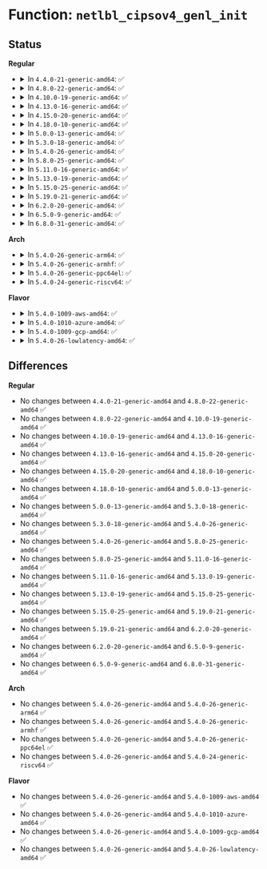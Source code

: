 # Function: <code>netlbl_cipsov4_genl_init</code>

## Status
<b>Regular</b>
<ul>
<li>
<details>
<summary>In <code>4.4.0-21-generic-amd64</code>: ✅</summary>

```c
int netlbl_cipsov4_genl_init()
```

```json
{
  "name": "netlbl_cipsov4_genl_init",
  "collision_type": "Unique Global",
  "inline_type": "No",
  "funcs": [
    {
      "addr": 18446744071595355405,
      "name": "netlbl_cipsov4_genl_init",
      "external": true,
      "loc": "net/netlabel/netlabel_cipso_v4.c:782",
      "file": "net/netlabel/netlabel_cipso_v4.c",
      "inline": "seen, unknown",
      "caller_inline": [],
      "caller_func": [
        "net/netlabel/netlabel_user.c:netlbl_netlink_init"
      ]
    }
  ],
  "symbols": [
    {
      "addr": 18446744071595355405,
      "name": "netlbl_cipsov4_genl_init",
      "section": ".init.text",
      "bind": "STB_GLOBAL",
      "size": 71
    }
  ]
}
```
</details>
</li>
<li>
<details>
<summary>In <code>4.8.0-22-generic-amd64</code>: ✅</summary>

```c
int netlbl_cipsov4_genl_init()
```

```json
{
  "name": "netlbl_cipsov4_genl_init",
  "collision_type": "Unique Global",
  "inline_type": "No",
  "funcs": [
    {
      "addr": 18446744071595543566,
      "name": "netlbl_cipsov4_genl_init",
      "external": true,
      "loc": "net/netlabel/netlabel_cipso_v4.c:782",
      "file": "net/netlabel/netlabel_cipso_v4.c",
      "inline": "seen, unknown",
      "caller_inline": [],
      "caller_func": [
        "net/netlabel/netlabel_user.c:netlbl_netlink_init"
      ]
    }
  ],
  "symbols": [
    {
      "addr": 18446744071595543566,
      "name": "netlbl_cipsov4_genl_init",
      "section": ".init.text",
      "bind": "STB_GLOBAL",
      "size": 71
    }
  ]
}
```
</details>
</li>
<li>
<details>
<summary>In <code>4.10.0-19-generic-amd64</code>: ✅</summary>

```c
int netlbl_cipsov4_genl_init()
```

```json
{
  "name": "netlbl_cipsov4_genl_init",
  "collision_type": "Unique Global",
  "inline_type": "No",
  "funcs": [
    {
      "addr": 18446744071595800325,
      "name": "netlbl_cipsov4_genl_init",
      "external": true,
      "loc": "net/netlabel/netlabel_cipso_v4.c:785",
      "file": "net/netlabel/netlabel_cipso_v4.c",
      "inline": "seen, unknown",
      "caller_inline": [],
      "caller_func": [
        "net/netlabel/netlabel_user.c:netlbl_netlink_init"
      ]
    }
  ],
  "symbols": [
    {
      "addr": 18446744071595800325,
      "name": "netlbl_cipsov4_genl_init",
      "section": ".init.text",
      "bind": "STB_GLOBAL",
      "size": 18
    }
  ]
}
```
</details>
</li>
<li>
<details>
<summary>In <code>4.13.0-16-generic-amd64</code>: ✅</summary>

```c
int netlbl_cipsov4_genl_init()
```

```json
{
  "name": "netlbl_cipsov4_genl_init",
  "collision_type": "Unique Global",
  "inline_type": "No",
  "funcs": [
    {
      "addr": 18446744071596731935,
      "name": "netlbl_cipsov4_genl_init",
      "external": true,
      "loc": "net/netlabel/netlabel_cipso_v4.c:786",
      "file": "net/netlabel/netlabel_cipso_v4.c",
      "inline": "seen, unknown",
      "caller_inline": [],
      "caller_func": [
        "net/netlabel/netlabel_user.c:netlbl_netlink_init"
      ]
    }
  ],
  "symbols": [
    {
      "addr": 18446744071596731935,
      "name": "netlbl_cipsov4_genl_init",
      "section": ".init.text",
      "bind": "STB_GLOBAL",
      "size": 23
    }
  ]
}
```
</details>
</li>
<li>
<details>
<summary>In <code>4.15.0-20-generic-amd64</code>: ✅</summary>

```c
int netlbl_cipsov4_genl_init()
```

```json
{
  "name": "netlbl_cipsov4_genl_init",
  "collision_type": "Unique Global",
  "inline_type": "No",
  "funcs": [
    {
      "addr": 18446744071603065357,
      "name": "netlbl_cipsov4_genl_init",
      "external": true,
      "loc": "net/netlabel/netlabel_cipso_v4.c:786",
      "file": "net/netlabel/netlabel_cipso_v4.c",
      "inline": "seen, unknown",
      "caller_inline": [],
      "caller_func": [
        "net/netlabel/netlabel_user.c:netlbl_netlink_init"
      ]
    }
  ],
  "symbols": [
    {
      "addr": 18446744071603065357,
      "name": "netlbl_cipsov4_genl_init",
      "section": ".init.text",
      "bind": "STB_GLOBAL",
      "size": 23
    }
  ]
}
```
</details>
</li>
<li>
<details>
<summary>In <code>4.18.0-10-generic-amd64</code>: ✅</summary>

```c
int netlbl_cipsov4_genl_init()
```

```json
{
  "name": "netlbl_cipsov4_genl_init",
  "collision_type": "Unique Global",
  "inline_type": "No",
  "funcs": [
    {
      "addr": 18446744071603239266,
      "name": "netlbl_cipsov4_genl_init",
      "external": true,
      "loc": "net/netlabel/netlabel_cipso_v4.c:786",
      "file": "net/netlabel/netlabel_cipso_v4.c",
      "inline": "seen, unknown",
      "caller_inline": [],
      "caller_func": [
        "net/netlabel/netlabel_user.c:netlbl_netlink_init"
      ]
    }
  ],
  "symbols": [
    {
      "addr": 18446744071603239266,
      "name": "netlbl_cipsov4_genl_init",
      "section": ".init.text",
      "bind": "STB_GLOBAL",
      "size": 23
    }
  ]
}
```
</details>
</li>
<li>
<details>
<summary>In <code>5.0.0-13-generic-amd64</code>: ✅</summary>

```c
int netlbl_cipsov4_genl_init()
```

```json
{
  "name": "netlbl_cipsov4_genl_init",
  "collision_type": "Unique Global",
  "inline_type": "No",
  "funcs": [
    {
      "addr": 18446744071605050496,
      "name": "netlbl_cipsov4_genl_init",
      "external": true,
      "loc": "net/netlabel/netlabel_cipso_v4.c:786",
      "file": "net/netlabel/netlabel_cipso_v4.c",
      "inline": "seen, unknown",
      "caller_inline": [],
      "caller_func": [
        "net/netlabel/netlabel_user.c:netlbl_netlink_init"
      ]
    }
  ],
  "symbols": [
    {
      "addr": 18446744071605050496,
      "name": "netlbl_cipsov4_genl_init",
      "section": ".init.text",
      "bind": "STB_GLOBAL",
      "size": 23
    }
  ]
}
```
</details>
</li>
<li>
<details>
<summary>In <code>5.3.0-18-generic-amd64</code>: ✅</summary>

```c
int netlbl_cipsov4_genl_init()
```

```json
{
  "name": "netlbl_cipsov4_genl_init",
  "collision_type": "Unique Global",
  "inline_type": "No",
  "funcs": [
    {
      "addr": 18446744071605168225,
      "name": "netlbl_cipsov4_genl_init",
      "external": true,
      "loc": "net/netlabel/netlabel_cipso_v4.c:781",
      "file": "net/netlabel/netlabel_cipso_v4.c",
      "inline": "seen, unknown",
      "caller_inline": [],
      "caller_func": [
        "net/netlabel/netlabel_user.c:netlbl_netlink_init"
      ]
    }
  ],
  "symbols": [
    {
      "addr": 18446744071605168225,
      "name": "netlbl_cipsov4_genl_init",
      "section": ".init.text",
      "bind": "STB_GLOBAL",
      "size": 23
    }
  ]
}
```
</details>
</li>
<li>
<details>
<summary>In <code>5.4.0-26-generic-amd64</code>: ✅</summary>

```c
int netlbl_cipsov4_genl_init()
```

```json
{
  "name": "netlbl_cipsov4_genl_init",
  "collision_type": "Unique Global",
  "inline_type": "No",
  "funcs": [
    {
      "addr": 18446744071605208784,
      "name": "netlbl_cipsov4_genl_init",
      "external": true,
      "loc": "net/netlabel/netlabel_cipso_v4.c:781",
      "file": "net/netlabel/netlabel_cipso_v4.c",
      "inline": "seen, unknown",
      "caller_inline": [],
      "caller_func": [
        "net/netlabel/netlabel_user.c:netlbl_netlink_init"
      ]
    }
  ],
  "symbols": [
    {
      "addr": 18446744071605208784,
      "name": "netlbl_cipsov4_genl_init",
      "section": ".init.text",
      "bind": "STB_GLOBAL",
      "size": 23
    }
  ]
}
```
</details>
</li>
<li>
<details>
<summary>In <code>5.8.0-25-generic-amd64</code>: ✅</summary>

```c
int netlbl_cipsov4_genl_init()
```

```json
{
  "name": "netlbl_cipsov4_genl_init",
  "collision_type": "Unique Global",
  "inline_type": "No",
  "funcs": [
    {
      "addr": 18446744071609452837,
      "name": "netlbl_cipsov4_genl_init",
      "external": true,
      "loc": "net/netlabel/netlabel_cipso_v4.c:781",
      "file": "net/netlabel/netlabel_cipso_v4.c",
      "inline": "seen, unknown",
      "caller_inline": [],
      "caller_func": [
        "net/netlabel/netlabel_user.c:netlbl_netlink_init"
      ]
    }
  ],
  "symbols": [
    {
      "addr": 18446744071609452837,
      "name": "netlbl_cipsov4_genl_init",
      "section": ".init.text",
      "bind": "STB_GLOBAL",
      "size": 23
    }
  ]
}
```
</details>
</li>
<li>
<details>
<summary>In <code>5.11.0-16-generic-amd64</code>: ✅</summary>

```c
int netlbl_cipsov4_genl_init()
```

```json
{
  "name": "netlbl_cipsov4_genl_init",
  "collision_type": "Unique Global",
  "inline_type": "No",
  "funcs": [
    {
      "addr": 18446744071612527861,
      "name": "netlbl_cipsov4_genl_init",
      "external": true,
      "loc": "net/netlabel/netlabel_cipso_v4.c:784",
      "file": "net/netlabel/netlabel_cipso_v4.c",
      "inline": "seen, unknown",
      "caller_inline": [],
      "caller_func": [
        "net/netlabel/netlabel_user.c:netlbl_netlink_init"
      ]
    }
  ],
  "symbols": [
    {
      "addr": 18446744071612527861,
      "name": "netlbl_cipsov4_genl_init",
      "section": ".init.text",
      "bind": "STB_GLOBAL",
      "size": 23
    }
  ]
}
```
</details>
</li>
<li>
<details>
<summary>In <code>5.13.0-19-generic-amd64</code>: ✅</summary>

```c
int netlbl_cipsov4_genl_init()
```

```json
{
  "name": "netlbl_cipsov4_genl_init",
  "collision_type": "Unique Global",
  "inline_type": "No",
  "funcs": [
    {
      "addr": 18446744071614670387,
      "name": "netlbl_cipsov4_genl_init",
      "external": true,
      "loc": "net/netlabel/netlabel_cipso_v4.c:784",
      "file": "net/netlabel/netlabel_cipso_v4.c",
      "inline": "seen, unknown",
      "caller_inline": [],
      "caller_func": [
        "net/netlabel/netlabel_user.c:netlbl_netlink_init"
      ]
    }
  ],
  "symbols": [
    {
      "addr": 18446744071614670387,
      "name": "netlbl_cipsov4_genl_init",
      "section": ".init.text",
      "bind": "STB_GLOBAL",
      "size": 23
    }
  ]
}
```
</details>
</li>
<li>
<details>
<summary>In <code>5.15.0-25-generic-amd64</code>: ✅</summary>

```c
int netlbl_cipsov4_genl_init()
```

```json
{
  "name": "netlbl_cipsov4_genl_init",
  "collision_type": "Unique Global",
  "inline_type": "No",
  "funcs": [
    {
      "addr": 18446744071615630639,
      "name": "netlbl_cipsov4_genl_init",
      "external": true,
      "loc": "net/netlabel/netlabel_cipso_v4.c:784",
      "file": "net/netlabel/netlabel_cipso_v4.c",
      "inline": "seen, unknown",
      "caller_inline": [],
      "caller_func": [
        "net/netlabel/netlabel_user.c:netlbl_netlink_init"
      ]
    }
  ],
  "symbols": [
    {
      "addr": 18446744071615630639,
      "name": "netlbl_cipsov4_genl_init",
      "section": ".init.text",
      "bind": "STB_GLOBAL",
      "size": 23
    }
  ]
}
```
</details>
</li>
<li>
<details>
<summary>In <code>5.19.0-21-generic-amd64</code>: ✅</summary>

```c
int netlbl_cipsov4_genl_init()
```

```json
{
  "name": "netlbl_cipsov4_genl_init",
  "collision_type": "Unique Global",
  "inline_type": "No",
  "funcs": [
    {
      "addr": 18446744071617442446,
      "name": "netlbl_cipsov4_genl_init",
      "external": true,
      "loc": "net/netlabel/netlabel_cipso_v4.c:784",
      "file": "net/netlabel/netlabel_cipso_v4.c",
      "inline": "seen, unknown",
      "caller_inline": [],
      "caller_func": [
        "net/netlabel/netlabel_user.c:netlbl_netlink_init"
      ]
    }
  ],
  "symbols": [
    {
      "addr": 18446744071617442446,
      "name": "netlbl_cipsov4_genl_init",
      "section": ".init.text",
      "bind": "STB_GLOBAL",
      "size": 29
    }
  ]
}
```
</details>
</li>
<li>
<details>
<summary>In <code>6.2.0-20-generic-amd64</code>: ✅</summary>

```c
int netlbl_cipsov4_genl_init()
```

```json
{
  "name": "netlbl_cipsov4_genl_init",
  "collision_type": "Unique Global",
  "inline_type": "No",
  "funcs": [
    {
      "addr": 18446744071628204480,
      "name": "netlbl_cipsov4_genl_init",
      "external": true,
      "loc": "net/netlabel/netlabel_cipso_v4.c:785",
      "file": "net/netlabel/netlabel_cipso_v4.c",
      "inline": "seen, unknown",
      "caller_inline": [],
      "caller_func": [
        "net/netlabel/netlabel_user.c:netlbl_netlink_init"
      ]
    }
  ],
  "symbols": [
    {
      "addr": 18446744071628204480,
      "name": "netlbl_cipsov4_genl_init",
      "section": ".init.text",
      "bind": "STB_GLOBAL",
      "size": 29
    }
  ]
}
```
</details>
</li>
<li>
<details>
<summary>In <code>6.5.0-9-generic-amd64</code>: ✅</summary>

```c
int netlbl_cipsov4_genl_init()
```

```json
{
  "name": "netlbl_cipsov4_genl_init",
  "collision_type": "Unique Global",
  "inline_type": "No",
  "funcs": [
    {
      "addr": 18446744071619973232,
      "name": "netlbl_cipsov4_genl_init",
      "external": true,
      "loc": "net/netlabel/netlabel_cipso_v4.c:785",
      "file": "net/netlabel/netlabel_cipso_v4.c",
      "inline": "seen, unknown",
      "caller_inline": [],
      "caller_func": [
        "net/netlabel/netlabel_user.c:netlbl_netlink_init"
      ]
    }
  ],
  "symbols": [
    {
      "addr": 18446744071619973232,
      "name": "netlbl_cipsov4_genl_init",
      "section": ".init.text",
      "bind": "STB_GLOBAL",
      "size": 29
    }
  ]
}
```
</details>
</li>
<li>
<details>
<summary>In <code>6.8.0-31-generic-amd64</code>: ✅</summary>

```c
int netlbl_cipsov4_genl_init()
```

```json
{
  "name": "netlbl_cipsov4_genl_init",
  "collision_type": "Unique Global",
  "inline_type": "No",
  "funcs": [
    {
      "addr": 18446744071622285376,
      "name": "netlbl_cipsov4_genl_init",
      "external": true,
      "loc": "net/netlabel/netlabel_cipso_v4.c:785",
      "file": "net/netlabel/netlabel_cipso_v4.c",
      "inline": "seen, unknown",
      "caller_inline": [],
      "caller_func": [
        "net/netlabel/netlabel_user.c:netlbl_netlink_init"
      ]
    }
  ],
  "symbols": [
    {
      "addr": 18446744071622285376,
      "name": "netlbl_cipsov4_genl_init",
      "section": ".init.text",
      "bind": "STB_GLOBAL",
      "size": 29
    }
  ]
}
```
</details>
</li>
</ul>
<b>Arch</b>
<ul>
<li>
<details>
<summary>In <code>5.4.0-26-generic-arm64</code>: ✅</summary>

```c
int netlbl_cipsov4_genl_init()
```

```json
{
  "name": "netlbl_cipsov4_genl_init",
  "collision_type": "Unique Global",
  "inline_type": "No",
  "funcs": [
    {
      "addr": 18446603336511346736,
      "name": "netlbl_cipsov4_genl_init",
      "external": true,
      "loc": "net/netlabel/netlabel_cipso_v4.c:781",
      "file": "net/netlabel/netlabel_cipso_v4.c",
      "inline": "seen, unknown",
      "caller_inline": [],
      "caller_func": [
        "net/netlabel/netlabel_user.c:netlbl_netlink_init"
      ]
    }
  ],
  "symbols": [
    {
      "addr": 18446603336511346736,
      "name": "netlbl_cipsov4_genl_init",
      "section": ".init.text",
      "bind": "STB_GLOBAL",
      "size": 36
    }
  ]
}
```
</details>
</li>
<li>
<details>
<summary>In <code>5.4.0-26-generic-armhf</code>: ✅</summary>

```c
int netlbl_cipsov4_genl_init()
```

```json
{
  "name": "netlbl_cipsov4_genl_init",
  "collision_type": "Unique Global",
  "inline_type": "No",
  "funcs": [
    {
      "addr": 3244010284,
      "name": "netlbl_cipsov4_genl_init",
      "external": true,
      "loc": "net/netlabel/netlabel_cipso_v4.c:781",
      "file": "net/netlabel/netlabel_cipso_v4.c",
      "inline": "seen, unknown",
      "caller_inline": [],
      "caller_func": [
        "net/netlabel/netlabel_user.c:netlbl_netlink_init"
      ]
    }
  ],
  "symbols": [
    {
      "addr": 3244010284,
      "name": "netlbl_cipsov4_genl_init",
      "section": ".init.text",
      "bind": "STB_GLOBAL",
      "size": 36
    }
  ]
}
```
</details>
</li>
<li>
<details>
<summary>In <code>5.4.0-26-generic-ppc64el</code>: ✅</summary>

```c
int netlbl_cipsov4_genl_init()
```

```json
{
  "name": "netlbl_cipsov4_genl_init",
  "collision_type": "Unique Global",
  "inline_type": "No",
  "funcs": [
    {
      "addr": 13835058055302904536,
      "name": "netlbl_cipsov4_genl_init",
      "external": true,
      "loc": "net/netlabel/netlabel_cipso_v4.c:781",
      "file": "net/netlabel/netlabel_cipso_v4.c",
      "inline": "seen, unknown",
      "caller_inline": [],
      "caller_func": [
        "net/netlabel/netlabel_user.c:netlbl_netlink_init"
      ]
    }
  ],
  "symbols": [
    {
      "addr": 13835058055302904536,
      "name": "netlbl_cipsov4_genl_init",
      "section": ".init.text",
      "bind": "STB_GLOBAL",
      "size": 60
    }
  ]
}
```
</details>
</li>
<li>
<details>
<summary>In <code>5.4.0-24-generic-riscv64</code>: ✅</summary>

```c
int netlbl_cipsov4_genl_init()
```

```json
{
  "name": "netlbl_cipsov4_genl_init",
  "collision_type": "Unique Global",
  "inline_type": "No",
  "funcs": [
    {
      "addr": 18446743936270878250,
      "name": "netlbl_cipsov4_genl_init",
      "external": true,
      "loc": "net/netlabel/netlabel_cipso_v4.c:781",
      "file": "net/netlabel/netlabel_cipso_v4.c",
      "inline": "seen, unknown",
      "caller_inline": [],
      "caller_func": [
        "net/netlabel/netlabel_user.c:netlbl_netlink_init"
      ]
    }
  ],
  "symbols": [
    {
      "addr": 18446743936270878250,
      "name": "netlbl_cipsov4_genl_init",
      "section": ".init.text",
      "bind": "STB_GLOBAL",
      "size": 42
    }
  ]
}
```
</details>
</li>
</ul>
<b>Flavor</b>
<ul>
<li>
<details>
<summary>In <code>5.4.0-1009-aws-amd64</code>: ✅</summary>

```c
int netlbl_cipsov4_genl_init()
```

```json
{
  "name": "netlbl_cipsov4_genl_init",
  "collision_type": "Unique Global",
  "inline_type": "No",
  "funcs": [
    {
      "addr": 18446744071605097428,
      "name": "netlbl_cipsov4_genl_init",
      "external": true,
      "loc": "net/netlabel/netlabel_cipso_v4.c:781",
      "file": "net/netlabel/netlabel_cipso_v4.c",
      "inline": "seen, unknown",
      "caller_inline": [],
      "caller_func": [
        "net/netlabel/netlabel_user.c:netlbl_netlink_init"
      ]
    }
  ],
  "symbols": [
    {
      "addr": 18446744071605097428,
      "name": "netlbl_cipsov4_genl_init",
      "section": ".init.text",
      "bind": "STB_GLOBAL",
      "size": 23
    }
  ]
}
```
</details>
</li>
<li>
<details>
<summary>In <code>5.4.0-1010-azure-amd64</code>: ✅</summary>

```c
int netlbl_cipsov4_genl_init()
```

```json
{
  "name": "netlbl_cipsov4_genl_init",
  "collision_type": "Unique Global",
  "inline_type": "No",
  "funcs": [
    {
      "addr": 18446744071605065506,
      "name": "netlbl_cipsov4_genl_init",
      "external": true,
      "loc": "net/netlabel/netlabel_cipso_v4.c:781",
      "file": "net/netlabel/netlabel_cipso_v4.c",
      "inline": "seen, unknown",
      "caller_inline": [],
      "caller_func": [
        "net/netlabel/netlabel_user.c:netlbl_netlink_init"
      ]
    }
  ],
  "symbols": [
    {
      "addr": 18446744071605065506,
      "name": "netlbl_cipsov4_genl_init",
      "section": ".init.text",
      "bind": "STB_GLOBAL",
      "size": 23
    }
  ]
}
```
</details>
</li>
<li>
<details>
<summary>In <code>5.4.0-1009-gcp-amd64</code>: ✅</summary>

```c
int netlbl_cipsov4_genl_init()
```

```json
{
  "name": "netlbl_cipsov4_genl_init",
  "collision_type": "Unique Global",
  "inline_type": "No",
  "funcs": [
    {
      "addr": 18446744071605185822,
      "name": "netlbl_cipsov4_genl_init",
      "external": true,
      "loc": "net/netlabel/netlabel_cipso_v4.c:781",
      "file": "net/netlabel/netlabel_cipso_v4.c",
      "inline": "seen, unknown",
      "caller_inline": [],
      "caller_func": [
        "net/netlabel/netlabel_user.c:netlbl_netlink_init"
      ]
    }
  ],
  "symbols": [
    {
      "addr": 18446744071605185822,
      "name": "netlbl_cipsov4_genl_init",
      "section": ".init.text",
      "bind": "STB_GLOBAL",
      "size": 23
    }
  ]
}
```
</details>
</li>
<li>
<details>
<summary>In <code>5.4.0-26-lowlatency-amd64</code>: ✅</summary>

```c
int netlbl_cipsov4_genl_init()
```

```json
{
  "name": "netlbl_cipsov4_genl_init",
  "collision_type": "Unique Global",
  "inline_type": "No",
  "funcs": [
    {
      "addr": 18446744071605212992,
      "name": "netlbl_cipsov4_genl_init",
      "external": true,
      "loc": "net/netlabel/netlabel_cipso_v4.c:781",
      "file": "net/netlabel/netlabel_cipso_v4.c",
      "inline": "seen, unknown",
      "caller_inline": [],
      "caller_func": [
        "net/netlabel/netlabel_user.c:netlbl_netlink_init"
      ]
    }
  ],
  "symbols": [
    {
      "addr": 18446744071605212992,
      "name": "netlbl_cipsov4_genl_init",
      "section": ".init.text",
      "bind": "STB_GLOBAL",
      "size": 23
    }
  ]
}
```
</details>
</li>
</ul>

## Differences
<b>Regular</b>
<ul>
<li>
No changes between <code>4.4.0-21-generic-amd64</code> and <code>4.8.0-22-generic-amd64</code> ✅
</li>
<li>
No changes between <code>4.8.0-22-generic-amd64</code> and <code>4.10.0-19-generic-amd64</code> ✅
</li>
<li>
No changes between <code>4.10.0-19-generic-amd64</code> and <code>4.13.0-16-generic-amd64</code> ✅
</li>
<li>
No changes between <code>4.13.0-16-generic-amd64</code> and <code>4.15.0-20-generic-amd64</code> ✅
</li>
<li>
No changes between <code>4.15.0-20-generic-amd64</code> and <code>4.18.0-10-generic-amd64</code> ✅
</li>
<li>
No changes between <code>4.18.0-10-generic-amd64</code> and <code>5.0.0-13-generic-amd64</code> ✅
</li>
<li>
No changes between <code>5.0.0-13-generic-amd64</code> and <code>5.3.0-18-generic-amd64</code> ✅
</li>
<li>
No changes between <code>5.3.0-18-generic-amd64</code> and <code>5.4.0-26-generic-amd64</code> ✅
</li>
<li>
No changes between <code>5.4.0-26-generic-amd64</code> and <code>5.8.0-25-generic-amd64</code> ✅
</li>
<li>
No changes between <code>5.8.0-25-generic-amd64</code> and <code>5.11.0-16-generic-amd64</code> ✅
</li>
<li>
No changes between <code>5.11.0-16-generic-amd64</code> and <code>5.13.0-19-generic-amd64</code> ✅
</li>
<li>
No changes between <code>5.13.0-19-generic-amd64</code> and <code>5.15.0-25-generic-amd64</code> ✅
</li>
<li>
No changes between <code>5.15.0-25-generic-amd64</code> and <code>5.19.0-21-generic-amd64</code> ✅
</li>
<li>
No changes between <code>5.19.0-21-generic-amd64</code> and <code>6.2.0-20-generic-amd64</code> ✅
</li>
<li>
No changes between <code>6.2.0-20-generic-amd64</code> and <code>6.5.0-9-generic-amd64</code> ✅
</li>
<li>
No changes between <code>6.5.0-9-generic-amd64</code> and <code>6.8.0-31-generic-amd64</code> ✅
</li>
</ul>
<b>Arch</b>
<ul>
<li>
No changes between <code>5.4.0-26-generic-amd64</code> and <code>5.4.0-26-generic-arm64</code> ✅
</li>
<li>
No changes between <code>5.4.0-26-generic-amd64</code> and <code>5.4.0-26-generic-armhf</code> ✅
</li>
<li>
No changes between <code>5.4.0-26-generic-amd64</code> and <code>5.4.0-26-generic-ppc64el</code> ✅
</li>
<li>
No changes between <code>5.4.0-26-generic-amd64</code> and <code>5.4.0-24-generic-riscv64</code> ✅
</li>
</ul>
<b>Flavor</b>
<ul>
<li>
No changes between <code>5.4.0-26-generic-amd64</code> and <code>5.4.0-1009-aws-amd64</code> ✅
</li>
<li>
No changes between <code>5.4.0-26-generic-amd64</code> and <code>5.4.0-1010-azure-amd64</code> ✅
</li>
<li>
No changes between <code>5.4.0-26-generic-amd64</code> and <code>5.4.0-1009-gcp-amd64</code> ✅
</li>
<li>
No changes between <code>5.4.0-26-generic-amd64</code> and <code>5.4.0-26-lowlatency-amd64</code> ✅
</li>
</ul>
